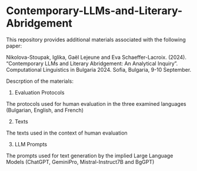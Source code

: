 # Contemporary-LLMs-and-Literary-Abridgement

This repository provides additional materials associated with the following paper:  

Nikolova-Stoupak, Iglika, Gaël Lejeune and Eva Schaeffer-Lacroix. (2024). “Contemporary LLMs and Literary Abridgement: An Analytical Inquiry”. Computational Linguistics in Bulgaria 2024. Sofia, Bulgaria, 9-10 September.

Descrption of the materials: 

1. Evaluation Protocols
   
The protocols used for human evaluation in the three examined languages (Bulgarian, English, and French)

2. Texts

The texts used in the context of human evaluation 

3. LLM Prompts

The prompts used for text generation by the implied Large Language Models (ChatGPT, GeminiPro, Mistral-Instruct7B and BgGPT)

